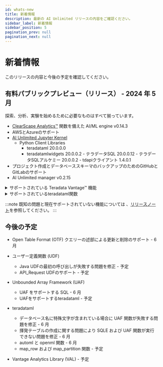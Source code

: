```yaml
---
id: whats-new
title: 新着情報
description: 最新の AI Unlimited リリースの内容をご確認ください。
sidebar_label: 新着情報
sidebar_position: 5
pagination_prev: null
pagination_next: null
---
```


# 新着情報

このリリースの内容と今後の予定を確認してください。


## 有料パブリックプレビュー（リリース） - 2024 年 5 月

探索、分析、実験を始めるために必要なものはすべて揃っています。 

- [ClearScape Analytics™](https://docs.teradata.com/access/sources/dita/topic?dita:mapPath=phg1621910019905.ditamap&dita:ditavalPath=pny1626732985837.ditaval&dita:topicPath=gma1702668333653.dita) 関数を備えた AI/ML engine v0.14.3 
- AWSとAzureのサポート
- [AI Unlimited Jupyter Kernel](https://downloads.teradata.com/download/tools/teradata-ai-unlimited-jupyter-kernel)
    - Python Client Libraries
      - teradataml 20.0.0.0
      - teradatamlwidgets 20.0.0.2
	  \- テラデータSQL 20.0.0.12
	  \- テラデータSQLアルケミー 20.0.0.2
	  \- tdapiクライアント 1.4.0.1
- プロジェクト作成とデータベーススキーマのバックアップのためのGitHubとGitLabのサポート
- AI Unlimited manager v0.2.15

<details>
<summary>サポートされている Teradata Vantage&trade; 機能</summary>
- Native Object Store (NOS) 20.00.17.08
- Open Table Format (OTF) 20.00.17.07
  - AWS Glue、Hive、Databricks を使用した Iceberg Unity Catalog
  - Databricks を使用した Databricks Unity Catalog
- Bring Your Own Model 05.00.00.01
  - PMMLPredict
  - H20Predict
</details>  

<details>
<summary>サポートされているteradataml関数</summary>
- Antiselect
- Attribution
- BincodeFit
- BincodeTransform
- CategoricalSummary
- ChiSq
- ClassificationEvaluator
- ColumnSummary
- ColumnTransformer
- DecisionForest
- DecisionForestPredict
- FillRowId
- Fit
- FTest
- GetFutileColumns
- GetRowsWithMissingValues
- GetRowsWithoutMissingValues
- GLM
- GLMPredict
- Histogram
- KMeans
- KMeansPredict
- KNN
- MovingAverage
- NaiveBayesPredict
- NaiveBayesTextClassifierPredict
- NaiveBayesTextClassifierTrainer
- NGramSplitter
- NonLinearCombineFit
- NonLinearCombineTransform
- NPath
- NumApply
- OneHotEncodingFit
- OneHotEncodingTransform
- OrdinalEncodingFit
- OrdinalEncodingTransform
- OutlierFilterFit
- OutlierFilterTransform
- Pack
- PolynomialFeaturesFit
- PolynomialFeaturesTransform
- QQNorm
- RandomProjectionFit
- RandomProjectionMinComponents
- RandomProjectionTransform
- RegressionEvaluator
- ROC
- RoundColumns
- RowNormalizeFit
- RowNormalizeTransform
- ScaleFit
- ScaleTransform
- SentimentExtractor
- Sessionize
- Silhouette
- SimpleImputeFit
- SimpleImputeTransform
- StrApply
- StringSimilarity
- SVMSparsePredict
- TextParser
- Transform
- UnivariateStatistics
- Unpack
- VectorDistance
- WhichMax
- WhichMin
- ZTest
- delete_byom
- retrieve_byom
- list_byom
- save_byom
- get_license
- set_license
</details>

:::note
既知の問題と現在サポートされていない機能については 、[リリースノート](./release-notes.md)を参照してください。
:::


## 今後の予定

- Open Table Format (OTF) クエリーの述部による更新と削除のサポート - 6 月

- ユーザー定義関数 (UDF)
  - Java UDFの最初の呼び出しが失敗する問題を修正 - 予定
  - API_Request UDFのサポート - 予定
  
- Unbounded Array Framework (UAF)
  - UAF をサポートする SQL - 6 月 
  - UAFをサポートするteradataml - 予定

- teradataml
  - データベース名に特殊文字が含まれている場合に UAF 関数が失敗する問題を修正 - 6 月
  - 揮発テーブルの作成に関する問題により SQLE および UAF 関数が実行できない問題を修正 - 6 月
  - automl と openml 関数 - 6 月
  - map_row および map_partition 関数 - 予定
  
- Vantage Analytics Library (VAL)  - 予定


